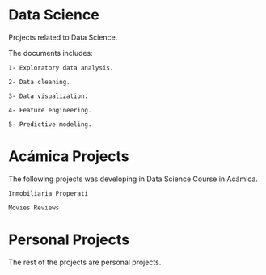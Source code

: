 # Data Science
Projects related to Data Science.

The documents includes:

    1- Exploratory data analysis.
  
    2- Data cleaning.
  
    3- Data visualization.
  
    4- Feature engineering.
  
    5- Predictive modeling.
  
# Acámica Projects
The following projects was developing in Data Science Course in Acámica.

    Inmobiliaria Properati
    
    Movies Reviews

# Personal Projects
The rest of the projects are personal projects.   
